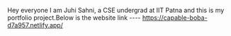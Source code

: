 Hey everyone
I am Juhi Sahni, a CSE undergrad at IIT Patna and this is my portfolio project.Below is the website link ----
https://capable-boba-d7a957.netlify.app/
